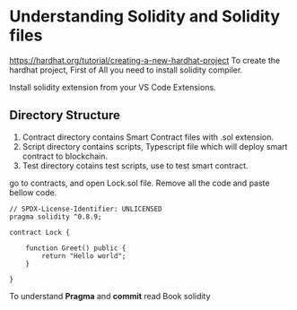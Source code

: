 # Understanding Solidity and Solidity files
https://hardhat.org/tutorial/creating-a-new-hardhat-project
To create the hardhat project, First of All you need to install solidity compiler.

Install solidity extension from your VS Code Extensions.

## Directory Structure

1. Contract directory contains Smart Contract files with .sol extension.
2. Script directory contains scripts, Typescript file which will deploy smart contract to blockchain.
3. Test directory cotains test scripts, use to test smart contract.

go to contracts, and open Lock.sol file. Remove all the code and paste bellow code.
```
// SPDX-License-Identifier: UNLICENSED
pragma solidity ^0.8.9;

contract Lock {

    function Greet() public {
        return "Hello world";
    }

}
```
To understand **Pragma** and **commit** read Book solidity
